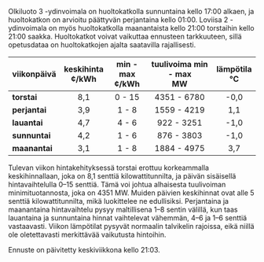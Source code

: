 Olkiluoto 3 -ydinvoimala on huoltokatkolla sunnuntaina kello 17:00 alkaen, ja huoltokatkon on arvioitu päättyvän perjantaina kello 01:00. Loviisa 2 -ydinvoimala on myös huoltokatkolla maanantaista kello 21:00 torstaihin kello 21:00 saakka. Huoltokatkot voivat vaikuttaa ennusteen tarkkuuteen, sillä opetusdataa on huoltokatkojen ajalta saatavilla rajallisesti.

| viikonpäivä  | keskihinta<br>¢/kWh | min - max<br>¢/kWh | tuulivoima min - max<br>MW | lämpötila<br>°C |
|:-------------|:----------------:|:----------------:|:-------------:|:-------------:|
| **torstai**  |       8,1        |       0 - 15     |   4351 - 6780 |      -0,0     |
| **perjantai**|       3,9        |       1 - 8      |   1559 - 4219 |      1,1      |
| **lauantai** |       4,7        |       4 - 6      |    922 - 3251 |     -1,0      |
| **sunnuntai**|       4,2        |       1 - 6      |    876 - 3803 |     -1,0      |
| **maanantai**|       3,1        |       1 - 8      |   1884 - 4975 |      3,7      |

Tulevan viikon hintakehityksessä torstai erottuu korkeammalla keskihinnallaan, joka on 8,1 senttiä kilowattitunnilta, ja päivän sisäisellä hintavaihtelulla 0–15 senttiä. Tämä voi johtua alhaisesta tuulivoiman minimituotannosta, joka on 4351 MW. Muiden päivien keskihinnat ovat alle 5 senttiä kilowattitunnilta, mikä luokittelee ne edullisiksi. Perjantaina ja maanantaina hintavaihtelu pysyy maltillisena 1–8 sentin välillä, kun taas lauantaina ja sunnuntaina hinnat vaihtelevat vähemmän, 4–6 ja 1–6 senttiä vastaavasti. Viikon lämpötilat pysyvät normaalin talvikelin rajoissa, eikä niillä ole oletettavasti merkittävää vaikutusta hintoihin.

Ennuste on päivitetty keskiviikkona kello 21:03.